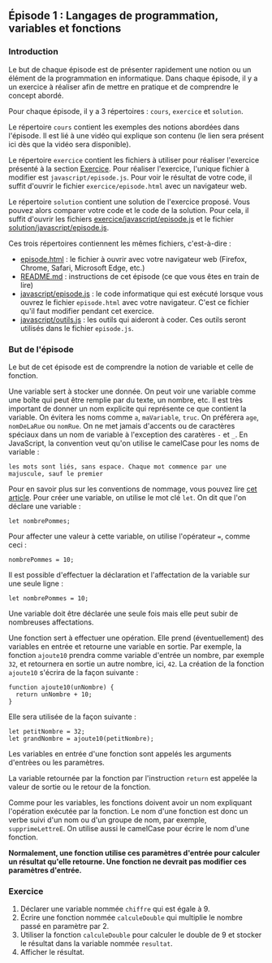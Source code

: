 ## Épisode 1 : Langages de programmation, variables et fonctions

### Introduction
Le but de chaque épisode est de présenter rapidement une notion ou un élément de la programmation en informatique. Dans
chaque épisode, il y a un exercice à réaliser afin de mettre en pratique et de comprendre le concept abordé.

Pour chaque épisode, il y a 3 répertoires : `cours`, `exercice` et `solution`.

Le répertoire `cours` contient les exemples des notions abordées dans l'épisode. Il est lié à une vidéo qui explique
son contenu (le lien sera présent ici dès que la vidéo sera disponible).

Le répertoire `exercice` contient les fichiers à utiliser pour réaliser l'exercice présenté à la section
[Exercice](#exercice). Pour réaliser l'exercice, l'unique fichier à modifier est `javascript/episode.js`. Pour voir le
résultat de votre code, il suffit d'ouvrir le fichier `exercice/episode.html` avec un navigateur web.

Le répertoire `solution` contient une solution de l'exercice proposé. Vous pouvez alors comparer votre code et le code
de la solution. Pour cela, il suffit d'ouvrir les fichiers [exercice/javascript/episode.js](exercice/javascript/episode.js)
et le fichier [solution/javascript/episode.js](solution/javascript/episode.js).

Ces trois répertoires contiennent les mêmes fichiers, c'est-à-dire :
* [episode.html](exercice/episode.html) : le fichier à ouvrir avec votre navigateur web (Firefox, Chrome, Safari,
  Microsoft Edge, etc.)
* [README.md](README.md) : instructions de cet épisode (ce que vous êtes en train de lire)
* [javascript/episode.js](exercice/javascript/episode.js) : le code informatique qui est exécuté lorsque vous ouvrez le
  fichier `episode.html` avec votre navigateur. C'est ce fichier qu'il faut modifier pendant cet exercice.
* [javascript/outils.js](exercice/javascript/outils.js) : les outils qui aideront à coder. Ces outils seront utilisés
  dans le fichier `episode.js`.

### But de l'épisode
Le but de cet épisode est de comprendre la notion de variable et celle de fonction.

Une variable sert à stocker une donnée. On peut voir une variable comme une boîte qui peut être remplie par du texte,
un nombre, etc. Il est très important de donner un nom explicite qui représente ce que contient la variable. On évitera
les noms comme `a`, `maVariable`, `truc`. On préférera `age`, `nomDeLaRue` ou `nomRue`. On ne met jamais d'accents ou de
caractères spéciaux dans un nom de variable à l'exception des caratères `-` et `_`. En JavaScript, la convention veut
qu'on utilise le camelCase pour les noms de variable :
```
les mots sont liés, sans espace. Chaque mot commence par une majuscule, sauf le premier
```
Pour en savoir plus sur les conventions de nommage, vous pouvez lire
[cet article](https://jeremiechazelle.dev/comment-ecrire-du-javascript-convention-de-nommage/).
Pour créer une variable, on utilise le mot clé `let`. On dit que l'on déclare une variable :
```
let nombrePommes;
```
Pour affecter une valeur à cette variable, on utilise l'opérateur `=`, comme ceci :
```
nombrePommes = 10;
```
Il est possible d'effectuer la déclaration et l'affectation de la variable sur une seule ligne :
```
let nombrePommes = 10;
```
Une variable doit être déclarée une seule fois mais elle peut subir de nombreuses affectations.

Une fonction sert à effectuer une opération. Elle prend (éventuellement) des variables en entrée et retourne une
variable en sortie. Par exemple, la fonction `ajoute10` prendra comme variable d'entrée un nombre, par exemple
`32`, et retournera en sortie un autre nombre, ici, `42`.
La création de la fonction `ajoute10` s'écrira de la façon suivante :
```
function ajoute10(unNombre) {
  return unNombre + 10;
}
```
Elle sera utilisée de la façon suivante :
```
let petitNombre = 32;
let grandNombre = ajoute10(petitNombre);
```
Les variables en entrée d'une fonction sont appelés les arguments d'entrèes ou les paramètres.

La variable retournée par la fonction par l'instruction `return` est appelée la valeur de sortie ou le retour de la
fonction.

Comme pour les variables, les fonctions doivent avoir un nom expliquant l'opération exécutée par la fonction. Le nom
d'une fonction est donc un verbe suivi d'un nom ou d'un groupe de nom, par exemple, `supprimeLettreE`. On utilise
aussi le camelCase pour écrire le nom d'une fonction.

**Normalement, une fonction utilise ces paramètres d'entrée pour calculer un résultat qu'elle retourne. Une fonction ne
devrait pas modifier ces paramètres d'entrée.**

### Exercice
1. Déclarer une variable nommée `chiffre` qui est égale à 9.
2. Écrire une fonction nommée `calculeDouble` qui multiplie le nombre passé en paramètre par 2.
3. Utiliser la fonction `calculeDouble` pour calculer le double de 9 et stocker le résultat dans la variable nommée `resultat`.
4. Afficher le résultat.
